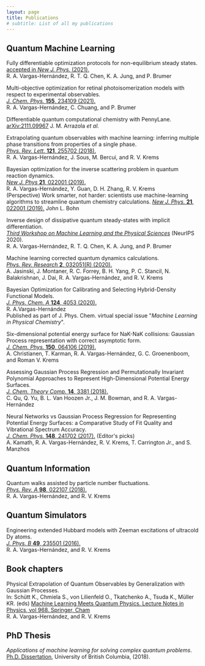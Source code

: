 ```yaml
---
layout: page
title: Publications
# subtitle: List of all my publications 
---
```


## Quantum Machine Learning

Fully differentiable optimization protocols for non-equilibrium steady states.\
[accepted in *New J. Phys.* (2021).](https://iopscience.iop.org/article/10.1088/1367-2630/ac395e)\
R. A. Vargas-Hernández, R. T. Q. Chen, K. A. Jung, and P. Brumer

Multi-objective optimization for retinal photoisomerization models with respect to experimental observables.\
[*J. Chem. Phys.* **155**, 234109 (2021).](https://doi.org/10.1063/5.0060259)\
R. A. Vargas-Hernández, C. Chuang, and P. Brumer

Differentiable quantum computational chemistry with PennyLane.\
[arXiv:2111.09967](https://arxiv.org/pdf/2111.09967.pdf)
J. M. Arrazola *et al.*

Extrapolating quantum observables with machine learning: inferring multiple phase transitions from properties of a single phase.\
[*Phys. Rev. Lett.* **121**, 255702 (2018).](https://doi.org/10.1103/PhysRevLett.121.255702)\
R. A. Vargas-Hernández, J. Sous, M. Bercui, and R. V. Krems

Bayesian optimization for the inverse scattering problem in quantum reaction dynamics.\
[*New J. Phys* **21**, 022001 (2019).](https://iopscience.iop.org/article/10.1088/1367-2630/ab0099)\
 R. A. Vargas-Hernández, Y. Guan, D. H. Zhang, R. V. Krems\
(Perspective) Work smarter, not harder: scientists use machine-learning algorithms to streamline quantum chemistry calculations.
[*New J. Phys.* **21**, 022001 (2019).](https://iopscience.iop.org/article/10.1088/1367-2630/ab0611/met)
John L. Bohn

Inverse design of dissipative quantum steady-states with implicit differentiation.\
[*Third Workshop on Machine Learning and the Physical Sciences*](https://ml4physicalsciences.github.io/2020/files/NeurIPS_ML4PS_2020_101.pdf) (NeurIPS 2020).\
R. A. Vargas-Hernández, R. T. Q. Chen, K. A. Jung, and P. Brumer

Machine learning corrected quantum dynamics calculations.\
[*Phys. Rev. Research* **2**, 032051(R) (2020).](https://doi.org/10.1103/PhysRevResearch.2.032051)\
A. Jasinski, J. Montaner, R. C. Forrey, B. H. Yang, P. C. Stancil, N. Balakrishnan, J. Dai, R. A. Vargas-Hernández, and R. V. Krems

Bayesian Optimization for Calibrating and Selecting Hybrid-Density Functional Models.\
[*J. Phys. Chem. A* **124**, 4053 (2020).](https://doi.org/10.1021/acs.jpca.0c01375)\
R. A.Vargas-Hernández\
Published as part of J. Phys. Chem. virtual special issue "*Machine Learning in Physical Chemistry*".

Six-dimensional potential energy surface for NaK-NaK collisions: Gaussian Process representation with correct asymptotic form.  
[*J. Chem. Phys.* **150**, 064106 (2019).](https://doi.org/10.1063/1.5082740)\
  A. Christianen, T. Karman,  R. A. Vargas-Hernández, G. C. Groenenboom, and Roman V. Krems

Assessing Gaussian Process Regression and Permutationally Invariant Polynomial Approaches to Represent High-Dimensional Potential Energy Surfaces.\
[*J.  Chem. Theory Comp.* **14**, 3381 (2018).](https://pubs.acs.org/doi/10.1021/acs.jctc.8b00298)\
C. Qu, Q. Yu, B. L. Van Hoozen Jr., J. M. Bowman, and R. A. Vargas-Hernández

Neural Networks vs Gaussian Process Regression for Representing Potential Energy Surfaces: a Comparative Study of Fit Quality and Vibrational Spectrum Accuracy.\
[*J. Chem. Phys.* **148**, 241702 (2017).]({https://aip.scitation.org/doi/10.1063/1.5003074) (Editor's picks)\
A. Kamath, R. A. Vargas-Hernández, R. V. Krems, T. Carrington Jr., and S. Manzhos


## Quantum Information
Quantum walks assisted by particle number fluctuations.\
[*Phys. Rev. A* **98**, 022107 (2018).](https://journals.aps.org/pra/abstract/10.1103/PhysRevA.98.022107)\
R. A. Vargas-Hernández, and R. V. Krems

## Quantum Simulators
Engineering extended Hubbard models with Zeeman excitations of ultracold Dy atoms.\
[*J.  Phys. B* **49**, 235501 (2016).](http://iopscience.iop.org/article/10.1088/0953-4075/49/23/235501/meta)\
R. A. Vargas-Hernández, and R. V. Krems 

## Book chapters

Physical Extrapolation of Quantum Observables by Generalization with Gaussian Processes.\
In: Schütt K., Chmiela S., von Lilienfeld O., Tkatchenko A., Tsuda K., Müller KR. (eds) [Machine Learning Meets Quantum Physics. Lecture Notes in Physics, vol 968. Springer, Cham](ttps://doi.org/10.1007/978-3-030-40245-7_9)\
R. A. Vargas-Hernández, and R. V. Krems

## PhD Thesis
*Applications of machine learning for solving complex quantum problems*.\
[Ph.D. Dissertation](https://open.library.ubc.ca/collections/ubctheses/24/items/1.0375836), University of British Columbia,  (2018).



